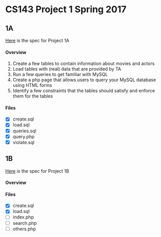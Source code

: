 # CS143 Project 1 Spring 2017

## 1A

[Here](http://yellowstone.cs.ucla.edu/cs143/project/project1A.html) is the spec for Project 1A

#### Overview

1. Create a few tables to contain information about movies and actors
2. Load tables with (real) data that are provided by TA
3. Run a few queries to get familiar with MySQL
4. Create a php page that allows users to query your MySQL database using HTML forms
5. Identify a few constraints that the tables should satisfy and enforce them for the tables

#### Files

- [x] create.sql
- [x] load.sql
- [x] queries.sql
- [x] query.php
- [x] violate.sql

## 1B 

[Here](http://yellowstone.cs.ucla.edu/cs143/project/project1B.html) is the spec for Project 1B

#### Overview

#### Files

- [x] create.sql
- [x] load.sql
- [ ] index.php
- [ ] search.php
- [ ] others.php
